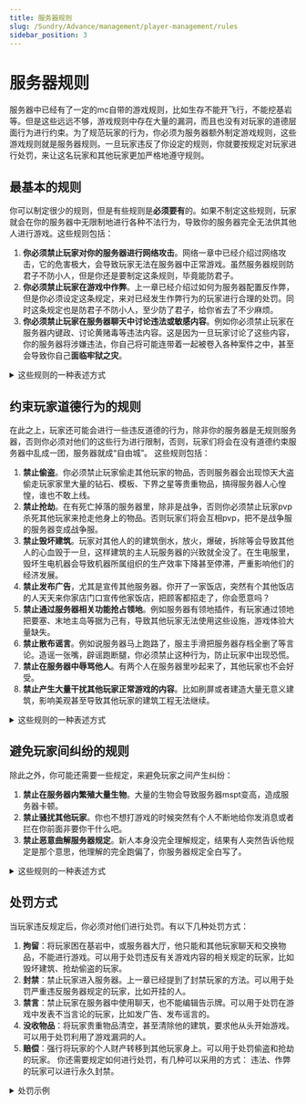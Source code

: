 ```yaml
---
title: 服务器规则
slug: /Sundry/Advance/management/player-management/rules
sidebar_position: 3
---
```


# 服务器规则

服务器中已经有了一定的mc自带的游戏规则，比如生存不能开飞行，不能挖基岩等。但是这些远远不够，游戏规则中存在大量的漏洞，而且也没有对玩家的道德层面行为进行约束。为了规范玩家的行为，你必须为服务器额外制定游戏规则，这些游戏规则就是服务器规则。一旦玩家违反了你设定的规则，你就要按规定对玩家进行处罚，来让这名玩家和其他玩家更加严格地遵守规则。

## 最基本的规则

你可以制定很少的规则，但是有些规则是**必须要有**的。如果不制定这些规则，玩家就会在你的服务器中无限制地进行各种不法行为，导致你的服务器完全无法供其他人进行游戏。这些规则包括：

1. **你必须禁止玩家对你的服务器进行网络攻击**。网络一章中已经介绍过网络攻击，它的危害极大，会导致玩家无法在服务器中正常游戏。虽然服务器规则防君子不防小人，但是你还是要制定这条规则，毕竟能防君子。
2. **你必须禁止玩家在游戏中作弊**。上一章已经介绍过如何为服务器配置反作弊，但是你必须设定这条规定，来对已经发生作弊行为的玩家进行合理的处罚。同时这条规定也是防君子不防小人，至少防了君子，给你省去了不少麻烦。
3. **你必须禁止玩家在服务器聊天中讨论违法或敏感内容**。例如你必须禁止玩家在服务器内键政、讨论黄赌毒等违法内容。这是因为一旦玩家讨论了这些内容，你的服务器将涉嫌违法，你自己将可能连带着一起被卷入各种案件之中，甚至会导致你自己**面临牢狱之灾**。

<details>
  <summary>这些规则的一种表述方式</summary>

1. 禁止对服务器发起网络攻击，例如：DDoS攻击、假人压测、远程桌面爆破等。你的行为会导致所有玩家都无法正常进入服务器游戏。
2. 禁止在游戏中作弊(开挂)，例如：矿透、杀戮光环、未经允许使用特殊手段开创造、利用游戏机制或程序的漏洞等。你的行为会破坏游戏公平，造成其他人无法在服务器中正常游戏。
3. 禁止在游戏中讨论违法或敏感内容，例如不得提及政治人物、暗示一些政治性行为，也不能发送涉嫌黄赌毒的网站，或讨论相关内容。你不能以任何形式进行相关话题的讨论，包括通过聊天、建造建筑、为生物命名、写告示牌等。

</details>

## 约束玩家道德行为的规则

在此之上，玩家还可能会进行一些违反道德的行为，除非你的服务器是无规则服务器，否则你必须对他们的这些行为进行限制，否则，玩家们将会在没有道德约束服务器中乱成一团，服务器就成“自由城”。 这些规则包括：

1. **禁止偷盗**。你必须禁止玩家偷走其他玩家的物品，否则服务器会出现惊天大盗偷走玩家家里大量的钻石、模板、下界之星等贵重物品，搞得服务器人心惶惶，谁也不敢上线。
2. **禁止抢劫**。在有死亡掉落的服务器里，除非是战争，否则你必须禁止玩家pvp杀死其他玩家来抢走他身上的物品。否则玩家们将会互相pvp，把不是战争服的服务器变成战争服。
3. **禁止毁坏建筑**。玩家对其他人的的建筑倒水，放火，爆破，拆除等会导致其他人的心血毁于一旦，这样建筑的主人玩服务器的兴致就全没了。在生电服里，毁坏生电机器会导致机器所属组织的生产效率下降甚至停滞，严重影响他们的经济发展。
4. **禁止发布广告**，尤其是宣传其他服务器。你开了一家饭店，突然有个其他饭店的人天天来你家店门口宣传他家饭店，把顾客都招走了，你会愿意吗？
5. **禁止通过服务器相关功能抢占领地**。例如服务器有领地插件，有玩家通过领地把要塞、末地主岛等据为己有，导致其他玩家无法使用这些设施，游戏体验大量缺失。
6. **禁止散布谣言**。例如说服务器马上跑路了，服主手滑把服务器存档全删了等言论。造谣一张嘴，辟谣跑断腿，你必须禁止这种行为，防止玩家中出现恐慌。
7. **禁止在服务器中辱骂他人**。有两个人在服务器里吵起来了，其他玩家也不会好受。
8. **禁止产生大量干扰其他玩家正常游戏的内容**。比如刷屏或者建造大量无意义建筑，影响美观甚至导致其他玩家的建筑工程无法继续。

<details>
  <summary>这些规则的一种表述方式</summary>

4. 禁止偷盗，比如未经他人允许就从不属于自己的箱子中拿走物品。野外遇到的箱子也不要随意拿走里面的东西，因为这可能是其他已经下线的玩家正在开荒，或者是正在建造一些建筑。
5. 禁止抢劫，例如通过岩浆、放火、陷阱等杀死其他玩家来获取他身上的物品。
6. 禁止毁坏他人建筑。如果不小心破坏了他人建筑，必须马上修好，如果没有能力修复，必须尽快找到建筑主人协商解决。如果毁坏行为造成了建筑所有者时间的浪费或游戏内资源损失，你将受到处罚。
7. 禁止发布广告，包括其他服务器的广告，或其他产品的广告。
8. 禁止散布谣言，无论是否与服务器相关。
9. 禁止辱骂他人。你不能在服务器聊天中侮辱谩骂他人，也不能通过建筑、告示牌暗示等方式对他人进行辱骂或诋毁。
10. 禁止在服务器聊天区刷屏。
11. 禁止在公共区域建造大量无意义的建筑，一经发现将立即全部拆除，不予补偿。
12. 禁止用领地功能占领服务器内重要结构如末地传送门、要塞等或其他玩家的建筑。

</details>

## 避免玩家间纠纷的规则

除此之外，你可能还需要一些规定，来避免玩家之间产生纠纷：

1. **禁止在服务器内繁殖大量生物**。大量的生物会导致服务器mspt变高，造成服务器卡顿。
2. **禁止骚扰其他玩家**。你也不想打游戏的时候突然有个人不断地给你发消息或者拦在你前面非要你干什么吧。
3. **禁止恶意曲解服务器规定**。新人本身没完全理解规定，结果有人突然告诉他规定是那个意思，他理解的完全跑偏了，你服务器规定全白写了。

<details>
  <summary>这些规则的一种表述方式</summary>

13. 禁止在服务器内繁殖大量生物，尤其是建造巨大的村民交易所。大量的生物会导致服务器mspt变高，造成服务器卡顿，一经发现立即拆除，不予补偿。
14. 禁止骚扰其他玩家，包括向某玩家发出令他不适的言论或做出令他不适的行为，或未经其他玩家允许强行闯入其领地内。
15. 禁止向他人恶意曲解服务器规定，尤其是向新玩家以不当的方式解释服务器规定导致他理解错误甚至违反规定。
除了以上通用规定，各种具体类型的服务器也需要具体的规定。

</details>

## 处罚方式

当玩家违反规定后，你必须对他们进行处罚。有以下几种处罚方式：

1. **拘留**：将玩家困在基岩中，或服务器大厅，他只能和其他玩家聊天和交换物品，不能进行游戏。可以用于处罚违反有关游戏内容的相关规定的玩家，比如毁坏建筑、抢劫偷盗的玩家。
2. **封禁**：禁止玩家进入服务器。上一章已经提到了封禁玩家的方法。可以用于处罚严重违反服务器规定的玩家，比如开挂的人。
3. **禁言**：禁止玩家在服务器中使用聊天，也不能编辑告示牌。可以用于处罚在游戏中发表不当言论的玩家，比如发广告、发布谣言的。
4. **没收物品**：将玩家贵重物品清空，甚至清除他的建筑，要求他从头开始游戏。可以用于处罚利用了游戏漏洞的人。
5. **赔偿**：强行将玩家的个人财产转移到其他玩家身上。可以用于处罚偷盗和抢劫的玩家。
你还需要规定如何进行处罚，有几种可以采用的方式： 违法、作弊的玩家可以进行永久封禁。

<details>
    <summary>处罚示例</summary>

- 按照毁坏建筑的程度给玩家拘留几天几周甚至封禁。 按照辱骂他人的程度或谣言影响的严重性给玩家进行不同时长的禁言。
- 建造大量无意义建筑或滥用领地功能的玩家进行拘留。
- 如果玩家偷盗了其他玩家少量的贵重物品，可以仅要求玩家归还或赔偿。毁坏小型建筑时如果建筑所有者同意，也可以仅赔偿。

</details>
